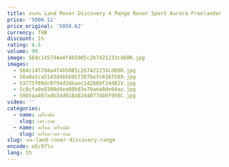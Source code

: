 ```yaml
---
title: สําหรับ Land Rover Discovery 4 Range Rover Sport Aurora Freelander 2 เรือ Jaguar XF XJL Air Flow Meter XJ
price: '5000.11'
price_original: '5050.62'
currency: THB
discount: 1%
rating: 4.5
volume: 99
image: S84c1457d4a4f4b5085c2b7421233cd68R.jpg
images:
  - S84c1457d4a4f4b5085c2b7421233cd68R.jpg
  - S0a0a1ca5143d4b5b957307befc6167589.jpg
  - S3775f89dc0794d34baec142b69f24d02V.jpg
  - Sc8cfa0e8380d4ea08b83e70aea8de64au.jpg
  - S9b5aa407adb34d018d82d40774b9f958C.jpg
video: ''
categories:
  - name: เครื่องมือ
    slug: เคร-องม
  - name: อะไหล่ เครื่องมือ
    slug: อะไหล-เคร-องม
slug: าหร-land-rover-discovery-range
encode: oEc97lu
lang: th
---
```

  